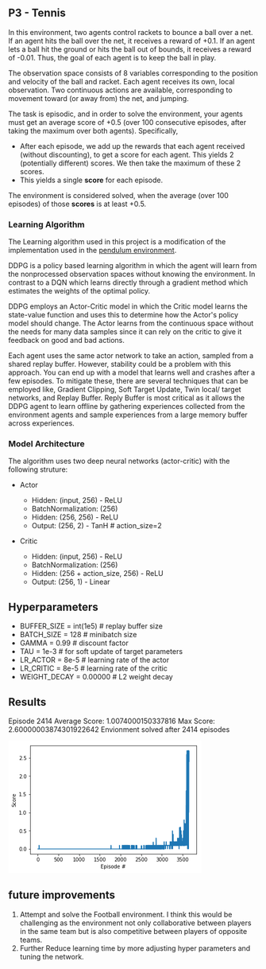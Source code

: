 ## P3 - Tennis
In this environment, two agents control rackets to bounce a ball over a net. If an agent hits the ball over the net, it receives a reward of +0.1.  If an agent lets a ball hit the ground or hits the ball out of bounds, it receives a reward of -0.01.  Thus, the goal of each agent is to keep the ball in play.

The observation space consists of 8 variables corresponding to the position and velocity of the ball and racket. Each agent receives its own, local observation.  Two continuous actions are available, corresponding to movement toward (or away from) the net, and jumping. 

The task is episodic, and in order to solve the environment, your agents must get an average score of +0.5 (over 100 consecutive episodes, after taking the maximum over both agents). Specifically,

- After each episode, we add up the rewards that each agent received (without discounting), to get a score for each agent. This yields 2 (potentially different) scores. We then take the maximum of these 2 scores.
- This yields a single **score** for each episode.

The environment is considered solved, when the average (over 100 episodes) of those **scores** is at least +0.5.

### Learning Algorithm
The Learning algorithm used in this project is a modification of the implementation used in the [pendulum environment](https://github.com/udacity/deep-reinforcement-learning/tree/master/ddpg-pendulum).

DDPG is a policy based learning algorithm in which the agent will learn from the nonprocessed observation spaces without knowing the environment. In contrast to a DQN which learns directly through a gradient method which estimates the weights of the optimal policy. 

DDPG employs an Actor-Critic model in which the Critic model learns the state-value function and uses this to determine how the Actor's policy model should change. The Actor learns from the continuous space without the needs for many data samples since it can rely on the critic to give it feedback on good and bad actions.

Each agent uses the same actor network to take an action, sampled from a shared replay buffer. However, stability could be a problem with this approach. You can end up with a model that learns well and crashes after a few episodes. To mitigate these, there are several techniques that can be employed like, Gradient Clipping, Soft Target Update, Twin local/ target networks, and Replay Buffer. Reply Buffer is most critical as it allows the DDPG agent to learn offline by gathering experiences collected from the environment agents and sample experiences from a large memory buffer across experiences.

### Model Architecture

The algorithm uses two deep neural networks (actor-critic) with the following struture:
- Actor    
    - Hidden: (input, 256)  - ReLU
    - BatchNormalization: (256)
    - Hidden: (256, 256)    - ReLU
    - Output: (256, 2)      - TanH   # action_size=2

- Critic
    - Hidden: (input, 256)              - ReLU
    - BatchNormalization: (256)
    - Hidden: (256 + action_size, 256)  - ReLU
    - Output: (256, 1)                  - Linear

## Hyperparameters
- BUFFER_SIZE = int(1e5)  # replay buffer size
- BATCH_SIZE = 128        # minibatch size
- GAMMA = 0.99            # discount factor
- TAU = 1e-3              # for soft update of target parameters
- LR_ACTOR = 8e-5        # learning rate of the actor 
- LR_CRITIC = 8e-5        # learning rate of the critic
- WEIGHT_DECAY = 0.00000   # L2 weight decay

## Results 

Episode 2414	Average Score: 1.0074000150337816	 Max Score: 2.60000003874301922642
Envionment solved after 2414 episodes

![Training](https://github.com/nitink12/DeepReinforcementLearningNanoDegree/blob/master/P3_Collab-Combat/images/training.png)

## future improvements
1. Attempt and solve the Football environment. I think this would be challenging as the environment not only collaborative between players in the same team but is also competitive between players of opposite teams.
2. Further Reduce learning time by more adjusting hyper parameters and tuning the network.
